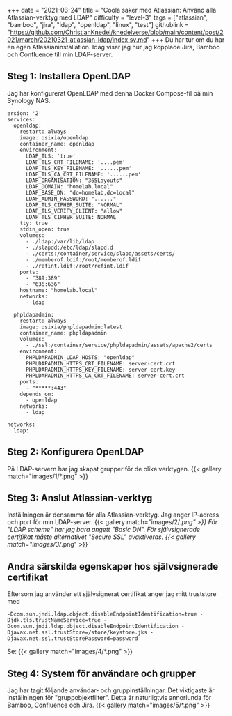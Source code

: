 +++
date = "2021-03-24"
title = "Coola saker med Atlassian: Använd alla Atlassian-verktyg med LDAP"
difficulty = "level-3"
tags = ["atlassian", "bamboo", "jira", "ldap", "openldap", "linux", "test"]
githublink = "https://github.com/ChristianKnedel/knedelverse/blob/main/content/post/2021/march/20210321-atlassian-ldap/index.sv.md"
+++
Du har tur om du har en egen Atlassianinstallation. Idag visar jag hur jag kopplade Jira, Bamboo och Confluence till min LDAP-server.
## Steg 1: Installera OpenLDAP
Jag har konfigurerat OpenLDAP med denna Docker Compose-fil på min Synology NAS.
```
ersion: '2'
services:
  openldap:
    restart: always
    image: osixia/openldap
    container_name: openldap
    environment:
      LDAP_TLS: 'true'
      LDAP_TLS_CRT_FILENAME: '....pem'
      LDAP_TLS_KEY_FILENAME: '......pem'
      LDAP_TLS_CA_CRT_FILENAME: '......pem'
      LDAP_ORGANISATION: "365Layouts"
      LDAP_DOMAIN: "homelab.local"
      LDAP_BASE_DN: "dc=homelab,dc=local"
      LDAP_ADMIN_PASSWORD: "......"
      LDAP_TLS_CIPHER_SUITE: "NORMAL"
      LDAP_TLS_VERIFY_CLIENT: "allow"
      LDAP_TLS_CIPHER_SUITE: NORMAL
    tty: true
    stdin_open: true
    volumes:
      - ./ldap:/var/lib/ldap
      - ./slapdd:/etc/ldap/slapd.d
      - ./certs:/container/service/slapd/assets/certs/
      - ./memberof.ldif:/root/memberof.ldif
      - ./refint.ldif:/root/refint.ldif
    ports:
      - "389:389"
      - "636:636"
    hostname: "homelab.local"
    networks:
      - ldap

  phpldapadmin:
    restart: always
    image: osixia/phpldapadmin:latest
    container_name: phpldapadmin
    volumes:
      - ./ssl:/container/service/phpldapadmin/assets/apache2/certs
    environment:
      PHPLDAPADMIN_LDAP_HOSTS: "openldap"
      PHPLDAPADMIN_HTTPS_CRT_FILENAME: server-cert.crt
      PHPLDAPADMIN_HTTPS_KEY_FILENAME: server-cert.key
      PHPLDAPADMIN_HTTPS_CA_CRT_FILENAME: server-cert.crt
    ports:
      - "*****:443"
    depends_on:
      - openldap
    networks:
      - ldap

networks:
  ldap:

```

## Steg 2: Konfigurera OpenLDAP
På LDAP-servern har jag skapat grupper för de olika verktygen.
{{< gallery match="images/1/*.png" >}}

## Steg 3: Anslut Atlassian-verktyg
Inställningen är densamma för alla Atlassian-verktyg. Jag anger IP-adress och port för min LDAP-server.
{{< gallery match="images/2/*.png" >}}
För "LDAP scheme" har jag bara angett "Basic DN". För självsignerade certifikat måste alternativet "Secure SSL" avaktiveras.
{{< gallery match="images/3/*.png" >}}

## Andra särskilda egenskaper hos självsignerade certifikat
Eftersom jag använder ett självsignerat certifikat anger jag mitt truststore med
```
-Dcom.sun.jndi.ldap.object.disableEndpointIdentification=true -Djdk.tls.trustNameService=true -Dcom.sun.jndi.ldap.object.disableEndpointIdentification -Djavax.net.ssl.trustStore=/store/keystore.jks -Djavax.net.ssl.trustStorePassword=password

```
Se:
{{< gallery match="images/4/*.png" >}}

## Steg 4: System för användare och grupper
Jag har tagit följande användar- och gruppinställningar. Det viktigaste är inställningen för "gruppobjektfilter". Detta är naturligtvis annorlunda för Bamboo, Confluence och Jira.
{{< gallery match="images/5/*.png" >}}